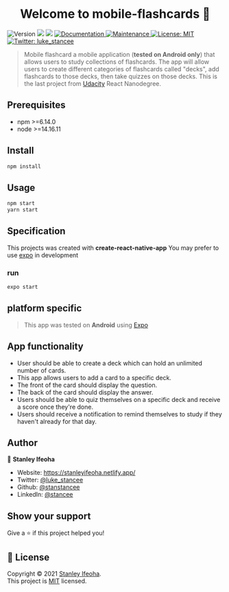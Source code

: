 <h1 align="center">Welcome to mobile-flashcards 👋</h1>
<p>
  <img alt="Version" src="https://img.shields.io/badge/version-0.1.1-blue.svg?cacheSeconds=2592000" />
  <img src="https://img.shields.io/badge/npm-%3E%3D6.14.0-blue.svg" />
  <img src="https://img.shields.io/badge/node-%3E%3D14.16.11-blue.svg" />
  <a href="https://github.com/stanstancee/ud-mobile-flashcards#readme" target="_blank">
    <img alt="Documentation" src="https://img.shields.io/badge/documentation-yes-brightgreen.svg" />
  </a>
  <a href="https://github.com/stanstancee/ud-mobile-flashcards/graphs/commit-activity" target="_blank">
    <img alt="Maintenance" src="https://img.shields.io/badge/Maintained%3F-yes-green.svg" />
  </a>
  <a href="https://github.com/stanstancee/ud-mobile-flashcards/blob/master/LICENSE" target="_blank">
    <img alt="License: MIT" src="https://img.shields.io/github/license/stanstancee/ud-mobile-flashcards" />
  </a>
  <a href="https://twitter.com/statan" target="_blank">
    <img alt="Twitter: luke_stancee" src="https://img.shields.io/twitter/follow/luke_stancee.svg?style=social" />
  </a>
</p>

> Mobile flashcard a mobile application (**tested on Android only**) that allows users to study collections of flashcards. The app will allow users to create different categories of flashcards called "decks", add flashcards to those decks, then take quizzes on those decks. This is the last project from [Udacity](https://www.udacity.com) React Nanodegree.




## Prerequisites

- npm >=6.14.0
- node >=14.16.11

## Install

```sh
npm install
```

## Usage

```sh
npm start
yarn start
```
## Specification
This projects was created with **create-react-native-app**
You may prefer to use [expo](https://expo.io/) in development 
### run
```sh
expo start
```
## platform specific
> This app was tested on **Android** using [Expo](https://play.google.com/store/apps/details?id=host.exp.exponent)
## App functionality

- User should be able to create a deck which can hold an unlimited number of cards.
- This app allows users to add a card to a specific deck.
- The front of the card should display the question.
- The back of the card should display the answer.
- Users should be able to quiz themselves on a specific deck and receive a score once they're done.
- Users should receive a notification to remind themselves to study if they haven't already for that day.

## Author

👤 **Stanley Ifeoha**

* Website: https://stanleyifeoha.netlify.app/
* Twitter: [@luke_stancee](https://twitter.com/luke_stancee)
* Github: [@stanstancee](https://github.com/stanstancee)
* LinkedIn: [@stancee](https://linkedin.com/in/stancee)

## Show your support

Give a ⭐️ if this project helped you!

## 📝 License

Copyright © 2021 [Stanley Ifeoha](https://github.com/stanstancee).<br />
This project is [MIT](https://github.com/stanstancee/ud-mobile-flashcards/blob/master/LICENSE) licensed.

